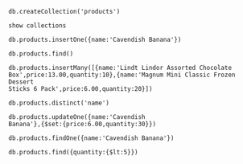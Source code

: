 <code>db.createCollection('products')</code>

<code>show collections</code>

<code>db.products.insertOne({name:'Cavendish Banana'})</code>

<code>db.products.find()</code>

<code>db.products.insertMany([{name:'Lindt Lindor Assorted Chocolate Box',price:13.00,quantity:10},{name:'Magnum Mini Classic Frozen Dessert Sticks 6 Pack',price:6.00,quantity:20}])</code>

<code>db.products.distinct('name')</code>

<code>db.products.updateOne({name:'Cavendish Banana'},{$set:{price:6.00,quantity:30}})</code>

<code>db.products.findOne({name:'Cavendish Banana'})</code>

<code>db.products.find({quantity:{$lt:5}})</code>
